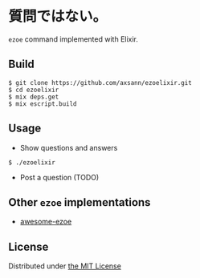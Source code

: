 質問ではない。
=========
`ezoe` command implemented with Elixir.


## Build
```
$ git clone https://github.com/axsann/ezoelixir.git
$ cd ezoelixir
$ mix deps.get
$ mix escript.build
```
## Usage
- Show questions and answers

```
$ ./ezoelixir
```

- Post a question (TODO)

## Other `ezoe` implementations
- [awesome-ezoe](https://github.com/mattn/awesome-ezoe)

## License
Distributed under [the MIT License](http://opensource.org/licenses/MIT)
